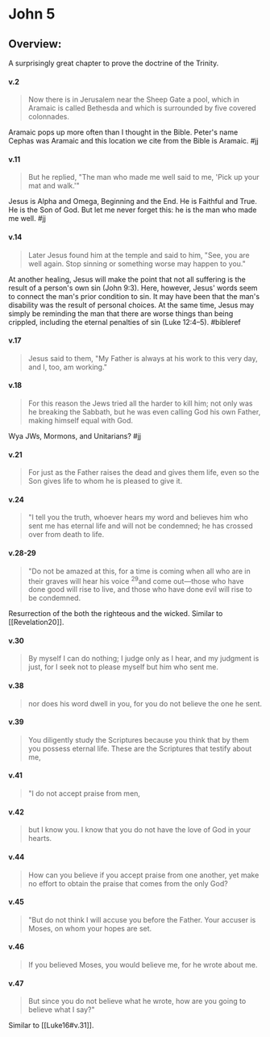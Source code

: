 # John 5

## Overview:
A surprisingly great chapter to prove the doctrine of the Trinity.

#### v.2
>Now there is in Jerusalem near the Sheep Gate a pool, which in Aramaic is called Bethesda and which is surrounded by five covered colonnades.

Aramaic pops up more often than I thought in the Bible. Peter's name Cephas was Aramaic and this location we cite from the Bible is Aramaic.
#jj 

#### v.11
>But he replied, "The man who made me well said to me, 'Pick up your mat and walk.'"

Jesus is Alpha and Omega, Beginning and the End. He is Faithful and True. He is the Son of God. But let me never forget this: he is the man who made me well.
#jj 

#### v.14
>Later Jesus found him at the temple and said to him, "See, you are well again. Stop sinning or something worse may happen to you."

At another healing, Jesus will make the point that not all suffering is the result of a person's own sin (John 9:3). Here, however, Jesus' words seem to connect the man's prior condition to sin. It may have been that the man's disability was the result of personal choices. At the same time, Jesus may simply be reminding the man that there are worse things than being crippled, including the eternal penalties of sin (Luke 12:4–5).
#bibleref 

#### v.17
>Jesus said to them, "My Father is always at his work to this very day, and I, too, am working."

#### v.18
>For this reason the Jews tried all the harder to kill him; not only was he breaking the Sabbath, but he was even calling God his own Father, making himself equal with God.

Wya JWs, Mormons, and Unitarians?
#jj 

#### v.21
>For just as the Father raises the dead and gives them life, even so the Son gives life to whom he is pleased to give it.

#### v.24
>"I tell you the truth, whoever hears my word and believes him who sent me has eternal life and will not be condemned; he has crossed over from death to life.

#### v.28-29
>"Do not be amazed at this, for a time is coming when all who are in their graves will hear his voice <sup>29</sup>and come out—those who have done good will rise to live, and those who have done evil will rise to be condemned.

Resurrection of the both the righteous and the wicked. Similar to [[Revelation20]].

#### v.30
>By myself I can do nothing; I judge only as I hear, and my judgment is just, for I seek not to please myself but him who sent me.

#### v.38
>nor does his word dwell in you, for you do not believe the one he sent.

#### v.39
>You diligently study the Scriptures because you think that by them you possess eternal life. These are the Scriptures that testify about me,

#### v.41
>"I do not accept praise from men,

#### v.42
>but I know you. I know that you do not have the love of God in your hearts.

#### v.44
>How can you believe if you accept praise from one another, yet make no effort to obtain the praise that comes from the only God?

#### v.45
>"But do not think I will accuse you before the Father. Your accuser is Moses, on whom your hopes are set.

#### v.46
>If you believed Moses, you would believe me, for he wrote about me.

#### v.47
>But since you do not believe what he wrote, how are you going to believe what I say?"

Similar to [[Luke16#v.31]].
